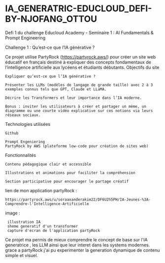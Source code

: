 # IA_GENERATRIC-EDUCLOUD_DEFI-BY-NJOFANG_OTTOU
Defi 1 du challenge Educloud Academy - Seminaire 1 : AI Fundamentals &amp; Prompt Engineering



Challenge 1 : Qu’est-ce que l’IA générative ?

Ce projet utilise PartyRock (https://partyrock.aws/) pour créer un site web éducatif en français destiné à expliquer des concepts fondamentaux de l’intelligence artificielle aux lycéens et étudiants débutants.
Objectifs du site

    Expliquer qu’est-ce que l’IA générative ?

    Présenter les LLMs (modèles de langage de grande taille) avec 2 à 3 exemples connus tels que GPT, Claude et LLaMA.

    Décrire les Transformers et leur importance dans l’IA moderne.

    Bonus : inviter les utilisateurs à créer et partager un mème, un diagramme ou une courte vidéo explicative sur ces notions via leurs réseaux sociaux.

Technologies utilisées

    Github 
    
    Prompt Engeniering
    PartyRock by AWS (plateforme low-code pour création de sites web)

Fonctionnalités

    Contenu pédagogique clair et accessible

    Illustrations et animations pour faciliter la compréhension

    Section participative pour encourager le partage créatif

lien de mon application partyRock :

    https://partyrock.aws/u/soraaxanderakim22/DF6U2h5PH/IA-Jeunes-%3A-Comprendre-l'Intelligence-Artificielle

image : 

     illustration IA
     sheme generatif d'un transformer
     capture d'ecran de l'application partyRock

     
Ce projet ma permis de mieux comprendre le concept de base sur l'IA generatrice , les LLM ainsi que leur interet dans les systems modernes. grace a partyRock j'ai pu experimenter la generation dynamique de contenu simple et visuel.
     
